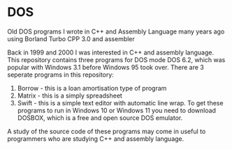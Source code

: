 # DOS
Old DOS programs I wrote in C++ and Assembly Language many years ago using Borland Turbo CPP 3.0 and assembler

Back in 1999 and 2000 I was interested in C++ and assembly language.
This repository contains three programs for DOS mode DOS 6.2, which was popular with Windows 3.1 before Windows 95 took over.
There are 3 seperate programs in this repository:
1. Borrow - this is a loan amortisation type of program
2. Matrix - this is a simply spreadsheet
3. Swift - this is a simple text editor with automatic line wrap.
To get these programs to run in Windows 10 or Windows 11 you need to download DOSBOX, which is a free and open source DOS emulator.

A study of the source code of these programs may come in useful to programmers who are studying C++ and assembly language.
